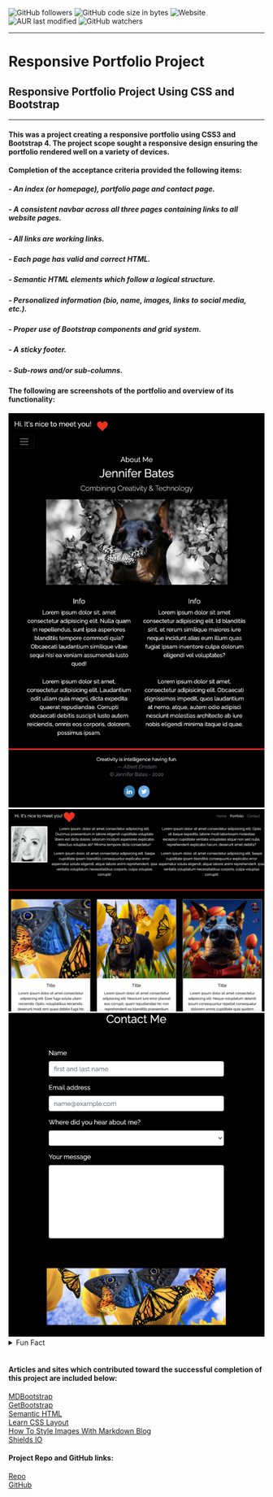 ![GitHub followers](https://img.shields.io/github/followers/onomatopoetica?label=Follow&style=social)    ![GitHub code size in bytes](https://img.shields.io/github/languages/code-size/onomatopoetica/01-homework)    ![Website](https://img.shields.io/website?down_color=lightgrey&down_message=offline&up_color=blue&up_message=online&url=https%3A%2F%2Fonomatopoetica.github.io%2F01-homework%2F)  ![AUR last modified](https://img.shields.io/aur/last-modified/google-chrome)  ![GitHub watchers](https://img.shields.io/github/watchers/onomatopoetica/01-homework?label=Watch&style=social)

---
# Responsive Portfolio Project <br>
## Responsive Portfolio Project Using CSS and Bootstrap
---

#### This was a project creating a responsive portfolio using CSS3 and Bootstrap 4. The project scope sought a responsive design ensuring the portfolio rendered well on a variety of devices. 

#### Completion of the acceptance criteria provided the following items:
#####   - An index (or homepage), portfolio page and contact page.
#####   - A consistent navbar across all three pages containing links to all website pages.
#####   - All links are working links.
#####   - Each page has valid and correct HTML.
#####   - Semantic HTML elements which follow a logical structure.
#####   - Personalized information (bio, name, images, links to social media, etc.).
#####   - Proper use of Bootstrap components and grid system.
#####   - A sticky footer.
#####   - Sub-rows and/or sub-columns.

#### The following are screenshots of the portfolio and overview of its functionality:

<img src="Assets/Images/Home.png" alt="portfolio homepage screenshot" title="screenshot" width="700" height="auto">
<img src="Assets/Images/Portfolio.png" alt="portfolio page screenshot" title="screenshot" width="700" height="auto">
<img src="Assets/Images/Contact.png" alt="contact page screenshot" title="screenshot" width="700" height="auto">


<br>
<details>
    <summary>Fun Fact</summary>
    The red dobermans in the artwork are my own (four-legged) children.
    <img src="Assets/Images/ScarlettRouxbe2.png" alt="contact page screenshot" align="left" width="600" height="auto">
</details>
<br>

  
#### Articles and sites which contributed toward the successful completion of this project are included below:

[MDBootstrap](https://mdbootstrap.com/docs/jquery/forms/contact/) <br>
[GetBootstrap](https://getbootstrap.com/docs/4.0/) <br>
[Semantic HTML](https://www.pluralsight.com/guides/semantic-html)  <br>
[Learn CSS Layout](https://learnlayout.com/no-layout.html) <br>
[How To Style Images With Markdown Blog](https://www.xaprb.com/blog/how-to-style-images-with-markdown/) <br>
[Shields IO](https://shields.io/) <br>

#### Project Repo and GitHub links: <br>

[Repo](https://onomatopoetica.github.io/02-portfolio/) <br>
[GitHub](https://github.com/onomatopoetica/02-Portfolio/)

